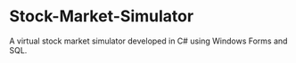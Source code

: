 # Stock-Market-Simulator
A virtual stock market simulator developed in C# using Windows Forms and SQL.
